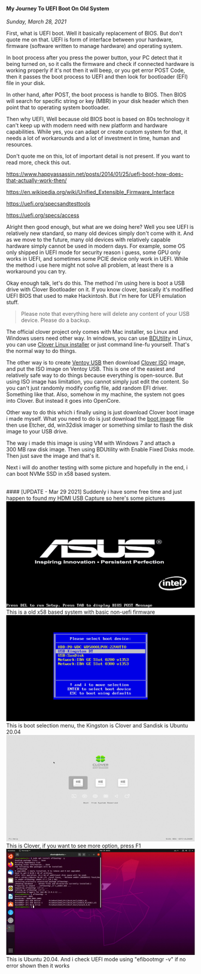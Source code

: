 #### My Journey To UEFI Boot On Old System
_Sunday, March 28, 2021_

First, what is UEFI boot. Well it basically replacement of BIOS. But don't quote me on that. 
UEFI is form of interface between your hardware, firmware (software written to manage hardware) and 
operating system. 

In boot process after you press the power button, your PC detect that it being 
turned on, so it calls the firmware and check if connected hardware is working properly if it's not 
then it will beep, or you get error POST Code, then it passes the boot process to UEFI and then look for 
bootloader (EFI) file in your disk. 

In other hand, after POST, the boot process is handle to BIOS. Then BIOS will search for specific string 
or key (MBR) in your disk header which then point that to operating system bootloader.

Then why UEFI, Well because old BIOS boot is based on 80s technology it can't keep up with modern 
need with new platform and hardware capabilities. While yes, you can adapt or create custom system 
for that, it needs a lot of workarounds and a lot of investment in time, human and resources.

Don't quote me on this, lot of important detail is not present. If you want to read more, check this out.

<https://www.happyassassin.net/posts/2014/01/25/uefi-boot-how-does-that-actually-work-then/>

<https://en.wikipedia.org/wiki/Unified_Extensible_Firmware_Interface>

<https://uefi.org/specsandtesttools>

<https://uefi.org/specs/access>

Alright then good enough, but what are we doing here? Well you see UEFI is relatively new standard, so 
many old devices simply don't come with it. And as we move to the future, many old devices with relatively 
capable hardware simply cannot be used in modern days. For example, some OS only shipped in UEFI mode for 
security reason i guess, some GPU only works in UEFI, and sometimes some PCIE device only work in UEFI. 
While the method i use here might not solve all problem, at least there is a workaround you can try.

Okay enough talk, let's do this. The method i'm using here is boot a USB drive with Clover Bootloader on it.
If you know clover, basically it's modified UEFI BIOS that used to make Hackintosh. But i'm here for UEFI 
emulation stuff.

> Please note that everything here will delete any content of your USB device. Please do a backup.

The official clover project only comes with Mac installer, so Linux and Windows users need other way. In 
windows, you can use [BDUtility](http://cvad-mac.narod.ru/index/bootdiskutility_exe/0-5) in Linux, you can 
use [Clover Linux installer](https://github.com/m13253/clover-linux-installer) or just command line-fu yourself. 
That's the normal way to do things.

The other way is to create [Ventoy USB](https://www.ventoy.net/en/index.html) then download 
[Clover ISO](https://github.com/CloverHackyColor/CloverBootloader/releases) image, and put the ISO image on 
Ventoy USB. This is one of the easiest and relatively safe way to do things because everything is open-source. 
But using ISO image has limitation, you cannot simply just edit the content. So you can't just randomly modify 
config file, add random EFI driver. Something like that. Also, somehow in my machine, the system not goes into 
Clover. But instead it goes into OpenCore.

Other way to do this which i finally using is just download Clover boot image i made myself. What you need 
to do is just download the [boot image](./posts/2021-03-28-my-journey-to-uefi-boot-on-old-system/clover-r5131-bootimage.zip) 
file then use Etcher, dd, win32disk imager or something similar to flash the disk image to your USB drive.

The way i made this image is using VM with Windows 7 and attach a 300 MB raw disk image. Then using BDUtility 
with Enable Fixed Disks mode. Then just save the image and that's it.

Next i will do another testing with some picture and hopefully in the end, i can boot NVMe SSD in x58 based 
system.

<br>
#### [UPDATE - Mar 29 2021]
Suddenly i have some free time and just happen to found my HDMI USB Capture so here's some pictures
<div class="row">
	<div class="col-sm-3"></div>
	<div class="col-sm-6">
		<div class="thumbnail">
			<img class="img-responsive" src="./posts/2021-03-28-my-journey-to-uefi-boot-on-old-system/1.jpg" alt="img">
            <span>This is a old x58 based system with basic non-uefi firmware</span>
		</div>
	</div>
	<div class="col-sm-3"></div>
</div>
<div class="row">
	<div class="col-sm-3"></div>
	<div class="col-sm-6">
		<div class="thumbnail">
			<img class="img-responsive" src="./posts/2021-03-28-my-journey-to-uefi-boot-on-old-system/2.jpg" alt="img">
            <span>This is boot selection menu, the Kingston is Clover and Sandisk is Ubuntu 20.04</span>
		</div>
	</div>
	<div class="col-sm-3"></div>
</div>
<div class="row">
	<div class="col-sm-3"></div>
	<div class="col-sm-6">
		<div class="thumbnail">
			<img class="img-responsive" src="./posts/2021-03-28-my-journey-to-uefi-boot-on-old-system/3.jpg" alt="img">
            <span>This is Clover, if you want to see more option, press F1</span>
		</div>
	</div>
	<div class="col-sm-3"></div>
</div>
<div class="row">
	<div class="col-sm-3"></div>
	<div class="col-sm-6">
		<div class="thumbnail">
			<img class="img-responsive" src="./posts/2021-03-28-my-journey-to-uefi-boot-on-old-system/4.jpg" alt="img">
            <span>This is Ubuntu 20.04. And i check UEFI mode using "efibootmgr -v" if no error shown then it works</span>
		</div>
	</div>
	<div class="col-sm-3"></div>
</div>